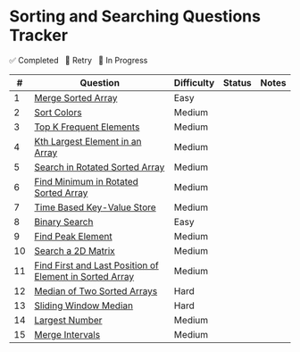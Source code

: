 # Sorting and Searching Questions Tracker

✅ Completed &nbsp; 🔄 Retry &nbsp; 🚧 In Progress

| #  | Question                                                                                             | Difficulty | Status   | Notes                                  |
|----|------------------------------------------------------------------------------------------------------|------------|----------|----------------------------------------|
| 1  | [Merge Sorted Array](https://leetcode.com/problems/merge-sorted-array/)                              | Easy       |        |                                        |
| 2  | [Sort Colors](https://leetcode.com/problems/sort-colors/)                                            | Medium     |        |                                        |
| 3  | [Top K Frequent Elements](https://leetcode.com/problems/top-k-frequent-elements/)                    | Medium     |        |                                        |
| 4  | [Kth Largest Element in an Array](https://leetcode.com/problems/kth-largest-element-in-an-array/)    | Medium     |        |                                        |
| 5  | [Search in Rotated Sorted Array](https://leetcode.com/problems/search-in-rotated-sorted-array/)      | Medium     |        |                                        |
| 6  | [Find Minimum in Rotated Sorted Array](https://leetcode.com/problems/find-minimum-in-rotated-sorted-array/) | Medium |        |                                        |
| 7  | [Time Based Key-Value Store](https://leetcode.com/problems/time-based-key-value-store/)              | Medium     |        |                                        |
| 8  | [Binary Search](https://leetcode.com/problems/binary-search/)                                        | Easy       |        |                                        |
| 9  | [Find Peak Element](https://leetcode.com/problems/find-peak-element/)                                | Medium     |        |                                        |
| 10 | [Search a 2D Matrix](https://leetcode.com/problems/search-a-2d-matrix/)                              | Medium     |        |                                        |
| 11 | [Find First and Last Position of Element in Sorted Array](https://leetcode.com/problems/find-first-and-last-position-of-element-in-sorted-array/) | Medium |        |                                        |
| 12 | [Median of Two Sorted Arrays](https://leetcode.com/problems/median-of-two-sorted-arrays/)            | Hard       |        |                                        |
| 13 | [Sliding Window Median](https://leetcode.com/problems/sliding-window-median/)                        | Hard       |        |                                        |
| 14 | [Largest Number](https://leetcode.com/problems/largest-number/)                                      | Medium     |        |                                        |
| 15 | [Merge Intervals](https://leetcode.com/problems/merge-intervals/)                                    | Medium     |        |                                        |
